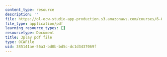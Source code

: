 ```yaml
---
content_type: resource
description: ''
file: https://ol-ocw-studio-app-production.s3.amazonaws.com/courses/6-0001-introduction-to-computer-science-and-programming-in-python-fall-2016/385141ae56a3bd0bbd5cdc1d3437069f_5McjE8e5gIg.pdf
file_type: application/pdf
learning_resource_types: []
resourcetype: Document
title: 3play pdf file
type: OCWFile
uid: 385141ae-56a3-bd0b-bd5c-dc1d3437069f
---
```

